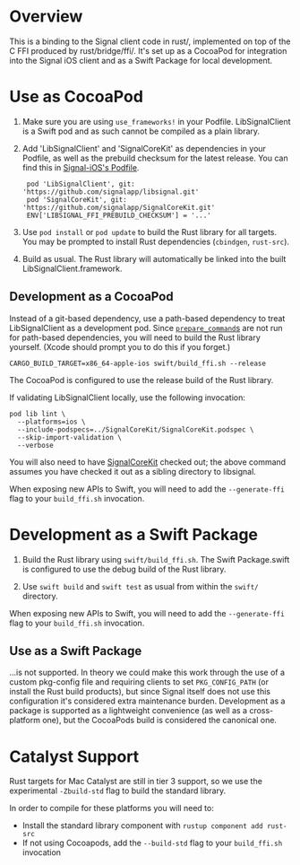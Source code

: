 # Overview

This is a binding to the Signal client code in rust/, implemented on top of the C FFI produced by rust/bridge/ffi/. It's set up as a CocoaPod for integration into the Signal iOS client and as a Swift Package for local development.


# Use as CocoaPod

1. Make sure you are using `use_frameworks!` in your Podfile. LibSignalClient is a Swift pod and as such cannot be compiled as a plain library.

2. Add 'LibSignalClient' and 'SignalCoreKit' as dependencies in your Podfile, as well as the prebuild checksum for the latest release. You can find this in [Signal-iOS's Podfile][].

        pod 'LibSignalClient', git: 'https://github.com/signalapp/libsignal.git'
        pod 'SignalCoreKit', git: 'https://github.com/signalapp/SignalCoreKit.git'
        ENV['LIBSIGNAL_FFI_PREBUILD_CHECKSUM'] = '...'

3. Use `pod install` or `pod update` to build the Rust library for all targets. You may be prompted to install Rust dependencies (`cbindgen`, `rust-src`).

4. Build as usual. The Rust library will automatically be linked into the built LibSignalClient.framework.

[Signal-iOS's Podfile]: https://github.com/signalapp/Signal-iOS/blob/main/Podfile


## Development as a CocoaPod

Instead of a git-based dependency, use a path-based dependency to treat LibSignalClient as a development pod. Since [`prepare_command`s][pc] are not run for path-based dependencies, you will need to build the Rust library yourself. (Xcode should prompt you to do this if you forget.)

    CARGO_BUILD_TARGET=x86_64-apple-ios swift/build_ffi.sh --release

The CocoaPod is configured to use the release build of the Rust library.

If validating LibSignalClient locally, use the following invocation:

    pod lib lint \
      --platforms=ios \
      --include-podspecs=../SignalCoreKit/SignalCoreKit.podspec \
      --skip-import-validation \
      --verbose

You will also need to have [SignalCoreKit][] checked out; the above command assumes you have checked it out as a sibling directory to libsignal.

When exposing new APIs to Swift, you will need to add the `--generate-ffi` flag to your
`build_ffi.sh` invocation.

[pc]: https://guides.cocoapods.org/syntax/podspec.html#prepare_command
[SignalCoreKit]: https://github.com/signalapp/SignalCoreKit


# Development as a Swift Package

1. Build the Rust library using `swift/build_ffi.sh`. The Swift Package.swift is configured to use the debug build of the Rust library.

2. Use `swift build` and `swift test` as usual from within the `swift/` directory.

When exposing new APIs to Swift, you will need to add the `--generate-ffi` flag to your
`build_ffi.sh` invocation.


## Use as a Swift Package

...is not supported. In theory we could make this work through the use of a custom pkg-config file and requiring clients to set `PKG_CONFIG_PATH` (or install the Rust build products), but since Signal itself does not use this configuration it's considered extra maintenance burden. Development as a package is supported as a lightweight convenience (as well as a cross-platform one), but the CocoaPods build is considered the canonical one.

# Catalyst Support

Rust targets for Mac Catalyst are still in tier 3 support, so we use the experimental `-Zbuild-std` flag to build the standard library.

In order to compile for these platforms you will need to:
* Install the standard library component with `rustup component add rust-src`
* If not using Cocoapods, add the `--build-std` flag to your `build_ffi.sh` invocation
